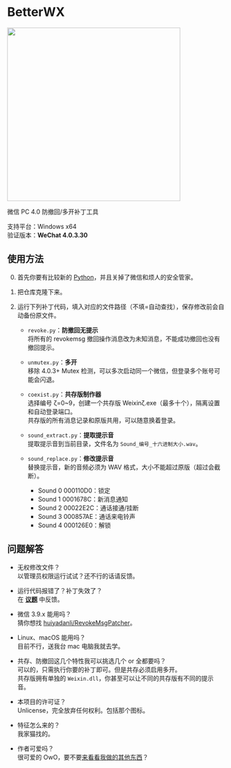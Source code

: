 # BetterWX
<img width="400" src="https://github.com/user-attachments/assets/4bdfb590-d913-4543-b54c-347f6b1d14e7" />

微信 PC 4.0 防撤回/多开补丁工具

支持平台：Windows x64<br>
验证版本：**WeChat 4.0.3.30**

## 使用方法
0. 首先你要有比较新的 [Python](https://www.python.org/downloads/)，并且关掉了微信和烦人的安全管家。
1. 把仓库克隆下来。
2. 运行下列补丁代码，填入对应的文件路径（不填=自动查找），保存修改前会自动备份原文件。<br>

   - `revoke.py`：**防撤回无提示**<br>将所有的 revokemsg 撤回操作消息改为未知消息，不能成功撤回也没有撤回提示。

   - `unmutex.py`：**多开**<br>移除 4.0.3+ Mutex 检测，可以多次启动同一个微信，但登录多个账号可能会闪退。

   - `coexist.py`：**共存版制作器**<br>选择编号 ζ=0~9，创建一个共存版 Weixinζ.exe（最多十个），隔离设置和自动登录端口。<br>共存版的所有消息记录和原版共用，可以随意换着登录。

   - `sound_extract.py`：**提取提示音**<br>提取提示音到当前目录，文件名为 `Sound_编号_十六进制大小.wav`。

   - `sound_replace.py`：**修改提示音**<br>替换提示音，新的音频必须为 WAV 格式，大小不能超过原版（超过会截断）。<br>
     - Sound 0 000110D0：锁定
     - Sound 1 0001678C：新消息通知
     - Sound 2 00022E2C：通话接通/挂断
     - Sound 3 000857AE：通话来电铃声
     - Sound 4 000126E0：解锁

## 问题解答

- 无权修改文件？<br>
  以管理员权限运行试试？还不行的话请反馈。

- 运行代码报错了？补丁失效了？<br>
  在 [**议题**](https://github.com/zetaloop/BetterWX/issues) 中反馈。

- 微信 3.9.x 能用吗？<br>
  猜你想找 [huiyadanli/RevokeMsgPatcher](https://github.com/huiyadanli/RevokeMsgPatcher)。

- Linux、macOS 能用吗？<br>
  目前不行，送我台 mac 电脑我就去学。

- 共存、防撤回这几个特性我可以挑选几个 or 全都要吗？<br>
  可以的，只需执行你要的补丁即可。但是共存必须启用多开。<br>共存版拥有单独的 `Weixin.dll`，你甚至可以让不同的共存版有不同的提示音。

- 本项目的许可证？<br>
  Unlicense，完全放弃任何权利。包括那个图标。

- 特征怎么来的？<br>
  我家猫找的。

- 作者可爱吗？<br>
  很可爱的 OwO，要不要[来看看我做的其他东西](https://github.com/zetaloop)？
